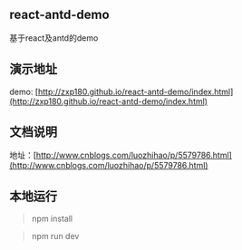 ## react-antd-demo
基于react及antd的demo

## 演示地址
demo: [http://zxp180.github.io/react-antd-demo/index.html](http://zxp180.github.io/react-antd-demo/index.html)

## 文档说明
地址：[http://www.cnblogs.com/luozhihao/p/5579786.html](http://www.cnblogs.com/luozhihao/p/5579786.html)

## 本地运行
> npm install

> npm run dev
